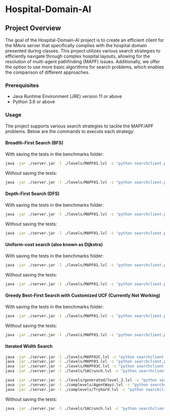 # Hospital-Domain-AI
## Project Overview
The goal of the Hospital-Domain-AI project is to create an efficient client for the MAvis server that specifically complies with the hospital domain presented during classes. This project utilizes various search strategies to efficiently navigate through complex hospital layouts, allowing for the resolution of multi-agent pathfinding (MAPF) issues. Additionally, we offer the option to use more basic algorithms for search problems, which enables the comparison of different approaches.

### Prerequisites
- Java Runtime Environment (JRE) version 11 or above
- Python 3.6 or above

### Usage
The project supports various search strategies to tackle the MAPF/APF problems. Below are the commands to execute each strategy:

#### Breadth-First Search (BFS)
With saving the tests in the benchmarks folder:
```bash
java -jar ./server.jar -l ./levels/MAPF01.lvl -c "python searchclient.py -bfs --test-name bfs --test-folder ./benchmarks" -g
```
Without saving the tests:
```bash
java -jar ./server.jar -l ./levels/MAPF01.lvl -c "python searchclient.py -bfs" -g
```

#### Depth-First Search (DFS)
With saving the tests in the benchmarks folder:
```bash
java -jar ./server.jar -l ./levels/MAPF01.lvl -c "python searchclient.py -dfs --test-name dfs --test-folder ./benchmarks" -g
```
Without saving the tests:
```bash
java -jar ./server.jar -l ./levels/MAPF01.lvl -c "python searchclient.py -dfs" -g
```

#### Uniform-cost search (also known as Dijkstra)
With saving the tests in the benchmarks folder:
```bash
java -jar ./server.jar -l ./levels/MAPF01.lvl -c "python searchclient.py -greedy -s_dij --test-name greedy --test-folder ./benchmarks" -g
```
Without saving the tests:
```bash
java -jar ./server.jar -l ./levels/MAPF01.lvl -c "python searchclient.py -greedy -s_dij" -g
```

#### Greedy Best-First Search with Customized UCF (Currently Not Working)
With saving the tests in the benchmarks folder:
```bash
java -jar ./server.jar -l ./levels/MAPF01.lvl -c "python searchclient.py -greedy -c_dij --test-name greedy --test-folder ./benchmarks" -g
```
Without saving the tests:
```bash
java -jar ./server.jar -l ./levels/MAPF01.lvl -c "python searchclient.py -greedy -c_dij" -g
```

#### Iterated Width Search
```bash
java -jar ./server.jar -l ./levels/MAPF02C.lvl -c "python searchclient.py -iw -s_dij --test-name iw --test-folder ./benchmarks" -g      
java -jar ./server.jar -l ./levels/MAPF03.lvl -c "python searchclient.py -iw -s_dij --test-name iw --test-folder ./benchmarks" -g
java -jar ./server.jar -l ./levels/MAPF03C.lvl -c "python searchclient.py -iw -s_dij --test-name iw --test-folder ./benchmarks" -g
java -jar ./server.jar -l ./levels/SACrunch.lvl -c "python searchclient.py -iw -c_dij --test-name iw --test-folder ./benchmarks" -g

java -jar ./server.jar -l ./levels/generated/level_2.lvl -c "python searchclient.py -iw -c_dij --test-name test_level_2_cdij --test-folder ./benchmarks" -g
java -jar ./server.jar -l ./complevels/AgentWayz.lvl -c "python searchclient.py -iw -c_dij --test-name tests_cdij --test-folder ./benchmarks" -g
java -jar ./server.jar -l ./complevels/Tryhard.lvl -c "python searchclient.py -iw -c_dij --test-name tests_cdij --test-folder ./benchmarks" -g
```

Without saving the tests:
```bash
java -jar ./server.jar -l ./levels/SACrunch.lvl -c "python searchclient.py -iw -c_dij" -g
```

